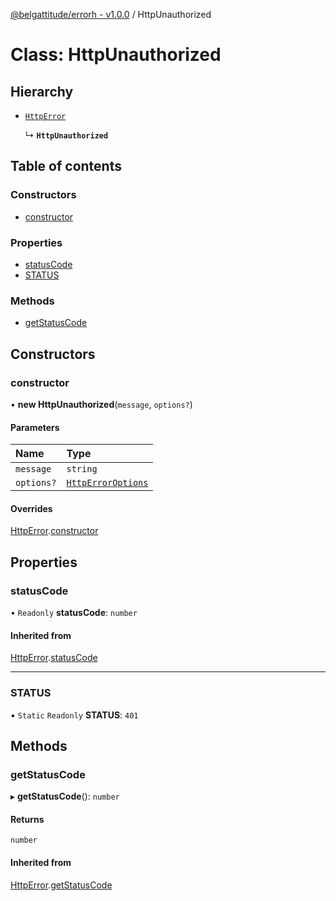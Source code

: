 [@belgattitude/errorh - v1.0.0](../README.md) / HttpUnauthorized

# Class: HttpUnauthorized

## Hierarchy

- [`HttpError`](HttpError.md)

  ↳ **`HttpUnauthorized`**

## Table of contents

### Constructors

- [constructor](HttpUnauthorized.md#constructor)

### Properties

- [statusCode](HttpUnauthorized.md#statuscode)
- [STATUS](HttpUnauthorized.md#status)

### Methods

- [getStatusCode](HttpUnauthorized.md#getstatuscode)

## Constructors

### constructor

• **new HttpUnauthorized**(`message`, `options?`)

#### Parameters

| Name       | Type                                                |
| :--------- | :-------------------------------------------------- |
| `message`  | `string`                                            |
| `options?` | [`HttpErrorOptions`](../README.md#httperroroptions) |

#### Overrides

[HttpError](HttpError.md).[constructor](HttpError.md#constructor)

## Properties

### statusCode

• `Readonly` **statusCode**: `number`

#### Inherited from

[HttpError](HttpError.md).[statusCode](HttpError.md#statuscode)

---

### STATUS

▪ `Static` `Readonly` **STATUS**: `401`

## Methods

### getStatusCode

▸ **getStatusCode**(): `number`

#### Returns

`number`

#### Inherited from

[HttpError](HttpError.md).[getStatusCode](HttpError.md#getstatuscode)
